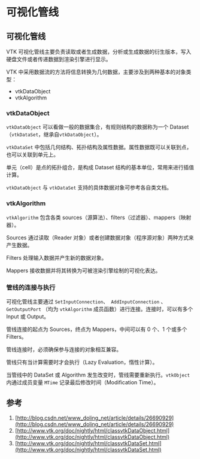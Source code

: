 # 可视化管线

## 可视化管线

VTK 可视化管线主要负责读取或者生成数据，分析或生成数据的衍生版本，写入硬盘文件或者传递数据到渲染引擎进行显示。

VTK 中采用数据流的方法将信息转换为几何数据，主要涉及到两种基本的对象类型：

* vtkDataObject
* vtkAlgorithm

### vtkDataObject

```vtkDataObject``` 可以看做一般的数据集合，有规则结构的数据称为一个 Dataset（```vtkDataSet```，继承自```vtkDataObject```）。

```vtkDataSet``` 中包括几何结构、拓扑结构及属性数据。属性数据既可以关联到点，也可以关联到单元上。

单元（cell）是点的拓扑组合，是构成 Dataset 结构的基本单位，常用来进行插值计算。

```vtkDataObject``` 与 ```vtkDataSet``` 支持的具体数据对象可参考各自类文档。

### vtkAlgorithm

```vtkAlgorithm``` 包含各类 sources（源算法）、filters（过滤器）、mappers（映射器）。

Sources 通过读取（Reader 对象）或者创建数据对象（程序源对象）两种方式来产生数据。

Filters 处理输入数据并产生新的数据对象。

Mappers 接收数据并将其转换为可被渲染引擎绘制的可视化表达。

### 管线的连接与执行

可视化管线主要通过 ```SetInputConnection```、```
AddInputConnection```
、```
GetOutputPort```
 （均为 ```vtkAlgorithm``` 成员函数）进行连接。连接时，可以有多个 Input 或 Output。

管线连接的起点为 Sources，终点为 Mappers，中间可以有 0 个、1 个或多个 Filters。

管线连接时，必须确保参与连接的对象相互兼容。

管线只有当计算需要时才会执行（Lazy Evaluation，惰性计算）。

当管线中的 DataSet 或 Algorithm 发生改变时，管线需要重新执行。```vtkObject``` 内通过成员变量 ```MTime``` 记录最后修改时间（Modification Time）。

## 参考

1. [http://blog.csdn.net/www_doling_net/article/details/26690929](http://blog.csdn.net/www_doling_net/article/details/26690929)
2. [http://www.vtk.org/doc/nightly/html/classvtkDataObject.html](http://www.vtk.org/doc/nightly/html/classvtkDataObject.html)
3. [http://www.vtk.org/doc/nightly/html/classvtkDataSet.html](http://www.vtk.org/doc/nightly/html/classvtkDataSet.html)

